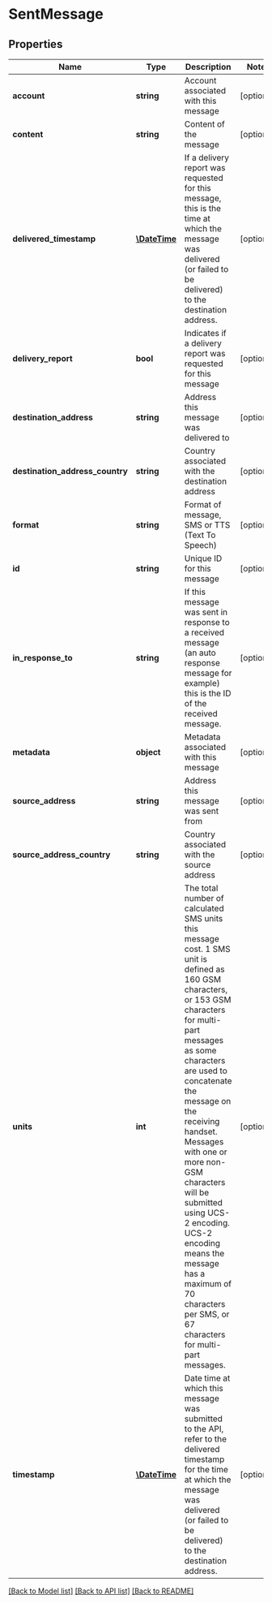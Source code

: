 # SentMessage

## Properties
Name | Type | Description | Notes
------------ | ------------- | ------------- | -------------
**account** | **string** | Account associated with this message | [optional] 
**content** | **string** | Content of the message | [optional] 
**delivered_timestamp** | [**\DateTime**](\DateTime.md) | If a delivery report was requested for this message, this is the time at which the message was delivered (or failed to be delivered) to the destination address. | [optional] 
**delivery_report** | **bool** | Indicates if a delivery report was requested for this message | [optional] 
**destination_address** | **string** | Address this message was delivered to | [optional] 
**destination_address_country** | **string** | Country associated with the destination address | [optional] 
**format** | **string** | Format of message, SMS or TTS (Text To Speech) | [optional] 
**id** | **string** | Unique ID for this message | [optional] 
**in_response_to** | **string** | If this message was sent in response to a received message (an auto response message for example) this is the ID of the received message. | [optional] 
**metadata** | **object** | Metadata associated with this message | [optional] 
**source_address** | **string** | Address this message was sent from | [optional] 
**source_address_country** | **string** | Country associated with the source address | [optional] 
**units** | **int** | The total number of calculated SMS units this message cost. 1 SMS unit is defined as 160 GSM characters, or 153 GSM characters for multi-part messages as some characters are used to concatenate the message on the receiving handset. Messages with one or more non-GSM characters will be submitted using UCS-2 encoding. UCS-2 encoding means the message has a maximum of 70 characters per SMS, or 67 characters for multi-part messages. | [optional] 
**timestamp** | [**\DateTime**](\DateTime.md) | Date time at which this message was submitted to the API, refer to the delivered timestamp for the time at which the message was delivered (or failed to be delivered) to the destination address. | [optional] 

[[Back to Model list]](../README.md#documentation-for-models) [[Back to API list]](../README.md#documentation-for-api-endpoints) [[Back to README]](../README.md)


